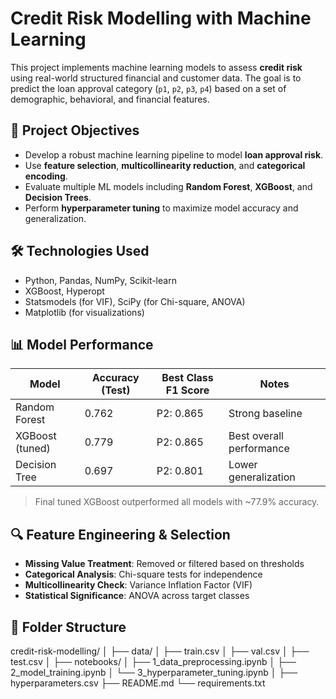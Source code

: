 # Credit Risk Modelling with Machine Learning

This project implements machine learning models to assess **credit risk** using real-world structured financial and customer data. The goal is to predict the loan approval category (`p1`, `p2`, `p3`, `p4`) based on a set of demographic, behavioral, and financial features.

## 📌 Project Objectives

- Develop a robust machine learning pipeline to model **loan approval risk**.
- Use **feature selection**, **multicollinearity reduction**, and **categorical encoding**.
- Evaluate multiple ML models including **Random Forest**, **XGBoost**, and **Decision Trees**.
- Perform **hyperparameter tuning** to maximize model accuracy and generalization.

## 🛠️ Technologies Used

- Python, Pandas, NumPy, Scikit-learn
- XGBoost, Hyperopt
- Statsmodels (for VIF), SciPy (for Chi-square, ANOVA)
- Matplotlib (for visualizations)

## 📊 Model Performance

| Model              | Accuracy (Test) | Best Class F1 Score | Notes                          |
|-------------------|----------------|---------------------|-------------------------------|
| Random Forest      | 0.762          | P2: 0.865           | Strong baseline                |
| XGBoost (tuned)    | 0.779          | P2: 0.865           | Best overall performance       |
| Decision Tree      | 0.697          | P2: 0.801           | Lower generalization           |

> Final tuned XGBoost outperformed all models with ~77.9% accuracy.

## 🔍 Feature Engineering & Selection

- **Missing Value Treatment**: Removed or filtered based on thresholds
- **Categorical Analysis**: Chi-square tests for independence
- **Multicollinearity Check**: Variance Inflation Factor (VIF)
- **Statistical Significance**: ANOVA across target classes

## 📂 Folder Structure

credit-risk-modelling/
│
├── data/
│ ├── train.csv
│ ├── val.csv
│ ├── test.csv
│
├── notebooks/
│ ├── 1_data_preprocessing.ipynb
│ ├── 2_model_training.ipynb
│ └── 3_hyperparameter_tuning.ipynb
│
├── hyperparameters.csv
├── README.md
└── requirements.txt

